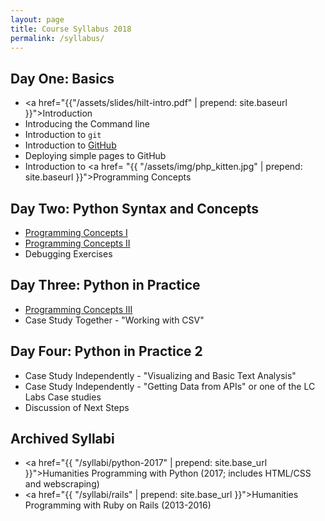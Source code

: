```yaml
---
layout: page
title: Course Syllabus 2018
permalink: /syllabus/
---
```


## Day One: Basics

* <a href="{{"/assets/slides/hilt-intro.pdf" | prepend: site.baseurl }}">Introduction</a>
* Introducing the Command line
* Introduction to <code>git</code>
* Introduction to <a href="https://github.com">GitHub</a>
* Deploying simple pages to GitHub
* Introduction to <a href= "{{ "/assets/img/php_kitten.jpg" | prepend: site.baseurl }}">Programming Concepts</a>
  
## Day Two: Python Syntax and Concepts

* <a href="https://github.com/humanitiesprogramming/slides/blob/master/2018/python/Python%20Programming%20Concepts%20I.pptx?raw=true">Programming Concepts I</a>
* <a href="https://github.com/humanitiesprogramming/slides/blob/master/2018/python/Python%20Programming%20Concepts%20II.pptx?raw=true">Programming Concepts II</a>
* Debugging Exercises

## Day Three: Python in Practice
  
* <a href="https://github.com/humanitiesprogramming/slides/blob/master/2018/python/Python%20Programming%20Concepts%20III.pptx?raw=true">Programming Concepts III</a>
* Case Study Together - "Working with CSV"

## Day Four: Python in Practice 2

* Case Study Independently - "Visualizing and Basic Text Analysis"
* Case Study Independently - "Getting Data from APIs" or one of the LC Labs Case studies
* Discussion of Next Steps

## Archived Syllabi
  
* <a href="{{ "/syllabi/python-2017" | prepend: site.base_url }}">Humanities Programming with Python</a> (2017; includes HTML/CSS and webscraping)
* <a href="{{ "/syllabi/rails" | prepend: site.base_url }}">Humanities Programming with Ruby on Rails</a> (2013-2016)